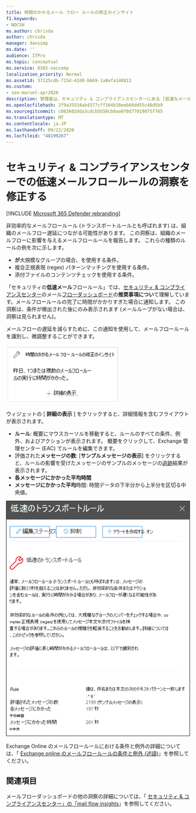 ```yaml
---
title: 時間のかかるメール フロー ルールの修正のインサイト
f1.keywords:
- NOCSH
ms.author: chrisda
author: chrisda
manager: dansimp
ms.date: ''
audience: ITPro
ms.topic: conceptual
ms.service: O365-seccomp
localization_priority: Normal
ms.assetid: 37125cdb-715d-42d0-b669-1a8efa140813
ms.custom:
- seo-marvel-apr2020
description: 管理者は、セキュリティ & コンプライアンスセンターにある [低速なメールフロールールの詳細を修正する] を使用して、組織内の非効率的または壊れたメールフロールール (トランスポートルールとも呼ばれます) を特定して修正する方法を学習できます。
ms.openlocfilehash: 2f9a35534ab4377cff164b38eeb66dd55c48d5b9
ms.sourcegitcommit: c083602dda3cdcb5b58cb8aa070d77019075f765
ms.translationtype: MT
ms.contentlocale: ja-JP
ms.lasthandoff: 09/22/2020
ms.locfileid: "48199267"
---
```

# <a name="fix-slow-mail-flow-rules-insight-in-the-security--compliance-center"></a>セキュリティ & コンプライアンスセンターでの低速メールフロールールの洞察を修正する

[!INCLUDE [Microsoft 365 Defender rebranding](../includes/microsoft-defender-for-office.md)]


非効率的なメールフロールール (トランスポートルールとも呼ばれます) は、組織のメールフロー遅延につながる可能性があります。 この洞察は、組織のメールフローに影響を与えるメールフロールールを報告します。 これらの種類のルールの例を次に示します。

- **が**大規模なグループの場合、を使用する条件。
- 複合正規表現 (regex) パターンマッチングを使用する条件。
- 添付ファイルのコンテンツチェックを使用する条件。

「セキュリティの**低速メール**フロールール」では、[セキュリティ & コンプライアンスセンター](https://protection.office.com)のメール[フローダッシュボード](mail-flow-insights-v2.md)の**推奨事項につい**て理解しています。メールフロールールの完了に時間がかかりすぎた場合に通知します。 この洞察は、条件が検出された後にのみ表示されます (メールループがない場合は、洞察は見られません)。

メールフローの遅延を減らすために、この通知を使用して、メールフロールールを識別し、微調整することができます。

![メールフローダッシュボードのお住まいの地域で推奨されるメールフロールールの詳細を修正する](../../media/mfi-fix-slow-mail-flow-rules.png)

ウィジェットの [ **詳細の表示** ] をクリックすると、詳細情報を含むフライアウトが表示されます。

- **ルール**: 概要にマウスカーソルを移動すると、ルールのすべての条件、例外、およびアクションが表示されます。 概要をクリックして、Exchange 管理センター (EAC) でルールを編集できます。
- 評価された**メッセージの数**: [**サンプルメッセージの表示**] をクリックすると、ルールの影響を受けたメッセージのサンプルのメッセージの[追跡](message-trace-scc.md)結果が表示されます。
- **各メッセージにかかった平均時間**
- **メッセージにかかった平均**時間: 時間データの下半分から上半分を区切る中央値。

![[Fix the details mail flow rules] の [詳細の表示] をクリックした後に表示される詳細ポップアップ](../../media/mfi-fix-slow-mail-flow-rules-details.png)

Exchange Online のメールフロールールにおける条件と例外の詳細については、「 [Exchange online のメールフロールールの条件と例外 (述語)](https://docs.microsoft.com/Exchange/security-and-compliance/mail-flow-rules/conditions-and-exceptions)」を参照してください。

## <a name="related-topics"></a>関連項目

メールフローダッシュボードの他の洞察の詳細については、「 [セキュリティ & コンプライアンスセンター」の「mail flow insights](mail-flow-insights-v2.md)」を参照してください。
